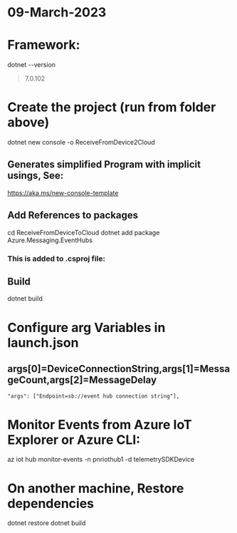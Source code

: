 # 09-March-2023

# Framework: 
dotnet --version
>7.0.102

# Create the project (run from folder above)
dotnet new console -o ReceiveFromDevice2Cloud

## Generates simplified Program with implicit usings, See:
https://aka.ms/new-console-template

## Add References to packages
cd ReceiveFromDeviceToCloud
dotnet add package Azure.Messaging.EventHubs


### This is added to .csproj file:    
>  <PackageReference Include="Azure.Messaging.EventHubs" Version="5.8.0" />

## Build
dotnet build

# Configure arg Variables in launch.json
## args[0]=DeviceConnectionString,args[1]=MessageCount,args[2]=MessageDelay
    "args": ["Endpoint=sb://event hub connection string"],

# Monitor Events from Azure IoT Explorer or Azure CLI:
az iot hub monitor-events -n pnriothub1 -d telemetrySDKDevice

# On another machine, Restore dependencies
dotnet restore
dotnet build


